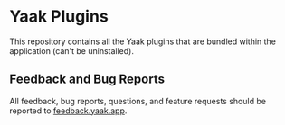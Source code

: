 # Yaak Plugins

This repository contains all the Yaak plugins that are bundled within the application (can't be uninstalled). 

## Feedback and Bug Reports

All feedback, bug reports, questions, and feature requests should be reported to
[feedback.yaak.app](https://feedback.yaak.app).
